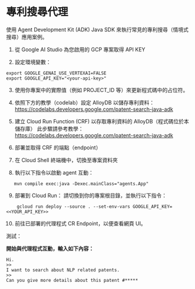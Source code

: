 # 專利搜尋代理

使用 Agent Development Kit (ADK) Java SDK 來執行常見的專利搜尋（情境式搜尋）應用案例。

1. 從 Google AI Studio 為您啟用的 GCP 專案取得 API KEY

2. 設定環境變數：
```
export GOOGLE_GENAI_USE_VERTEXAI=FALSE
export GOOGLE_API_KEY="<your-api-key>"
```
3. 使用你專案中的實際值（例如 PROJECT_ID 等）來更新程式碼中的占位符。

4. 依照下方的教學（codelab）設定 AlloyDB 以儲存專利資料：
   https://codelabs.developers.google.com/patent-search-java-adk
   
5. 建立 Cloud Run Function (CRF) 以存取專利資料的 AlloyDB（程式碼位於本儲存庫）
   此步驟請參考教學：https://codelabs.developers.google.com/patent-search-java-adk

6. 部署並取得 CRF 的端點（endpoint）
  
7. 在 Cloud Shell 終端機中，切換至專案資料夾
   
8. 執行以下指令以啟動 agent 互動：
```
   mvn compile exec:java -Dexec.mainClass="agents.App"
```

9. 部署到 Cloud Run：
    請切換到你的專案根目錄，並執行以下指令：
```
    gcloud run deploy --source . --set-env-vars GOOGLE_API_KEY=<<YOUR_API_KEY>>
```

10. 前往已部署的代理程式 CR Endpoint，以便查看網頁 UI。

測試：

**開始與代理程式互動，輸入如下內容：**

    Hi.
    >>
    I want to search about NLP related patents.
    >>
    Can you give more details about this patent #*****
   

   
